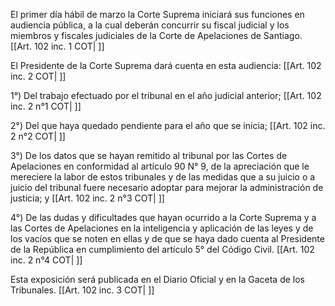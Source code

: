 El primer día hábil de marzo la Corte Suprema iniciará sus funciones en audiencia pública, a la cual deberán concurrir su fiscal judicial y los miembros y fiscales judiciales de la Corte de Apelaciones de Santiago. [[Art. 102 inc. 1 COT| ]]

El Presidente de la Corte Suprema dará cuenta en esta audiencia: [[Art. 102 inc. 2 COT| ]]

1°) Del trabajo efectuado por el tribunal en el año judicial anterior; [[Art. 102 inc. 2 n°1 COT| ]]

2°) Del que haya quedado pendiente para el año que se inicia; [[Art. 102 inc. 2 n°2 COT| ]]

3°) De los datos que se hayan remitido al tribunal por las Cortes de Apelaciones en conformidad al artículo 90 N° 9, de la apreciación que le mereciere la labor de estos tribunales y de las medidas que a su juicio o a juicio del tribunal fuere necesario adoptar para mejorar la administración de justicia; y [[Art. 102 inc. 2 n°3 COT| ]]

4°) De las dudas y dificultades que hayan ocurrido a la Corte Suprema y a las Cortes de Apelaciones en la inteligencia y aplicación de las leyes y de los vacíos que se noten en ellas y de que se haya dado cuenta al Presidente de la República en cumplimiento del artículo 5° del Código Civil. [[Art. 102 inc. 2 n°4 COT| ]]

Esta exposición será publicada en el Diario Oficial y en la Gaceta de los Tribunales. [[Art. 102 inc. 3 COT| ]]